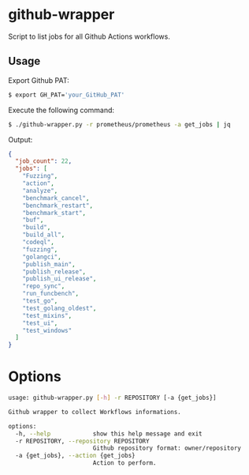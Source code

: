 # github-wrapper
Script to list jobs for all Github Actions workflows. 

## Usage
Export Github PAT:
```bash
$ export GH_PAT='your_GitHub_PAT'

```
Execute the following command:

```bash
$ ./github-wrapper.py -r prometheus/prometheus -a get_jobs | jq
```
Output:
```json
{
  "job_count": 22,
  "jobs": [
    "Fuzzing",
    "action",
    "analyze",
    "benchmark_cancel",
    "benchmark_restart",
    "benchmark_start",
    "buf",
    "build",
    "build_all",
    "codeql",
    "fuzzing",
    "golangci",
    "publish_main",
    "publish_release",
    "publish_ui_release",
    "repo_sync",
    "run_funcbench",
    "test_go",
    "test_golang_oldest",
    "test_mixins",
    "test_ui",
    "test_windows"
  ]
}

```


# Options
```bash
usage: github-wrapper.py [-h] -r REPOSITORY [-a {get_jobs}]

Github wrapper to collect Workflows informations.

options:
  -h, --help            show this help message and exit
  -r REPOSITORY, --repository REPOSITORY
                        Github repository format: owner/repository
  -a {get_jobs}, --action {get_jobs}
                        Action to perform.
```

